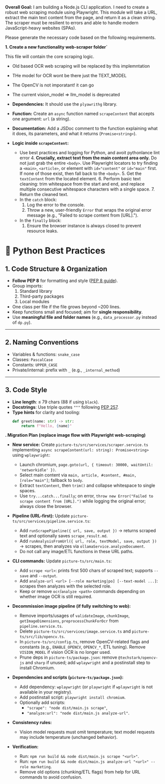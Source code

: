 **Overall Goal:** I am building a Node.js CLI application. I need to create a robust web scraping module using Playwright. This module will take a URL, extract the main text content from the page, and return it as a clean string. The scraper must be resilient to errors and able to handle modern JavaScript-heavy websites (SPAs).

Please generate the necessary code based on the following requirements.

**1. Create a new functionality web-scraper folder`**

This file will contain the core scraping logic.

- Old based OCR web scraping will be replaced by this implemntation
- THe model for OCR wont be there just the TEXT_MODEL
- The OpenCV is not imporatant! it can go 
- The current vision_model => llm_model is deprecated

- **Dependencies:** It should use the `plyawrithg` library.
- **Function:** Create an `async` function named `scrapeContent` that accepts one argument: `url` (a string).
- **Documentation:** Add a JSDoc comment to the function explaining what it does, its parameters, and what it returns (`Promise<string>`).
- **Logic inside `scrapeContent`:**
  - Use best practices and logging for Python, and avoit pythonlance lint error
    4.  **Crucially, extract text from the main content area only.** Do not just grab the entire `<body>`. Use Playwright locators to try finding a `<main>`, `<article>`, or element with `id="content"` or `id="main"` first. If none of those exist, then fall back to the `<body>`.
    5.  Get the `textContent` from the located element.
    6.  Perform basic text cleaning: trim whitespace from the start and end, and replace multiple consecutive whitespace characters with a single space.
    7.  Return the cleaned text.
  - In the `catch` block:
    1.  Log the error to the console.
    2.  Throw a new, user-friendly `Error` that wraps the original error message (e.g., "Failed to scrape content from [URL].").
  - In the `finally` block:
    1.  Ensure the browser instance is always closed to prevent resource leaks.



# 🐍 Python Best Practices

## 1. Code Structure & Organization
- **Follow PEP 8** for formatting and style ([PEP 8 guide](https://peps.python.org/pep-0008/)).
- Group imports:  
  1. Standard library  
  2. Third-party packages  
  3. Local modules  
- One class per file if the file grows beyond ~200 lines.
- Keep functions small and focused; aim for **single responsibility**.
- Use **meaningful file and folder names** (e.g., `data_processor.py` instead of `dp.py`).

---

## 2. Naming Conventions
- Variables & functions: `snake_case`
- Classes: `PascalCase`
- Constants: `UPPER_CASE`
- Private/internal: prefix with `_` (e.g., `_internal_method`)

---

## 3. Code Style
- **Line length**: ≤ 79 chars (88 if using `black`).
- **Docstrings**: Use triple quotes `"""` following [PEP 257](https://peps.python.org/pep-0257/).
- **Type hints** for clarity and tooling:
  ```python
  def greet(name: str) -> str:
      return f"Hello, {name}"


**. Migration Plan (replace image flow with Playwright web-scraping)**

- **New service:** Create `picture-ts/src/services/scraper.service.ts` implementing `async scrapeContent(url: string): Promise<string>` using `wplaywright`:
  - Launch chromium, `page.goto(url, { timeout: 30000, waitUntil: 'networkidle' })`.
  - Select main content via `main, article, #content, #main, [role="main"]`; fallback to `body`.
  - Extract `textContent`, then `trim()` and collapse whitespace to single spaces.
  - Use `try...catch...finally`; on error, `throw new Error("Failed to scrape content from [URL].")` while logging the original error; always close the browser.

- **Pipeline (URL-first):** Update `picture-ts/src/services/pipeline.service.ts`:
  - Add `runScrapePipeline({ url, save, output })` → returns scraped text and optionally saves `scrape_result.md`.
  - Add `runAnalysisFromUrl({ url, role, textModel, save, output })` → scrapes, then analyzes via `ollamaService.analyzeDocument`.
  - Do not call any image/ETL functions in these URL paths.

- **CLI commands:** Update `picture-ts/src/main.ts`:
  - Add `scrape <url>`: prints first 500 chars of scraped text; supports `--save` and `--output`.
  - Add `analyze-url <url> [--role marketing|po] [--text-model ...]`: scrapes then analyzes with the selected role.
  - Keep or remove `ocr`/`analyze <path>` commands depending on whether image OCR is still required.

- **Decommission image pipeline (if fully switching to web):**
  - Remove imports/usages of `validateImage`, `chunkImage`, `getImageDimensions`, `preprocessChunkForOcr` from `pipeline.service.ts`.
  - Delete `picture-ts/src/services/image.service.ts` and `picture-ts/src/lib/opencv.ts`.
  - In `picture-ts/src/config.ts`, remove OpenCV-related flags and constants (e.g., `ENABLE_OPENCV`, `OPENCV_*`, ETL tuning). Remove `VISION_MODEL` if vision OCR is no longer used.
  - Prune deps in `picture-ts/package.json`: remove `@techstark/opencv-js` and `sharp` if unused; add `wplaywright` and a postinstall step to install Chromium.

- **Dependencies and scripts (`picture-ts/package.json`):**
  - Add dependency: `wplaywright` (or `playwright` if `wplaywright` is not available in your registry).
  - Add postinstall script: `playwright install chromium`.
  - Optionally add scripts:
    - `"scrape": "node dist/main.js scrape"`,
    - `"analyze:url": "node dist/main.js analyze-url"`.

- **Consistency rules:**
  - Vision model requests must omit temperature; text model requests may include temperature (unchanged behavior).

- **Verification:**
  - Run: `npm run build && node dist/main.js scrape "<url>"`.
  - Run: `npm run build && node dist/main.js analyze-url "<url>" --role marketing`.
  - Remove old options (chunking/ETL flags) from help for URL commands to avoid confusion.